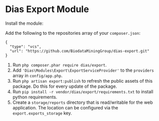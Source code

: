 # Dias Export Module

Install the module:

Add the following to the repositories array of your `composer.json`:
```
{
  "type": "vcs",
  "url": "https://github.com/BiodataMiningGroup/dias-export.git"
}
```

1. Run `php composer.phar require dias/export`.
2. Add `'Dias\Modules\Export\ExportServiceProvider'` to the `providers` array in `config/app.php`.
3. Run `php artisan export:publish` to refresh the public assets of this package. Do this for every update of the package.
4. Run `pip install -r vendor/dias/export/requirements.txt` to install python requirements.
5. Create a `storage/reports` directory that is read/writable for the web application. The location can be configured via the `export.exports_storage` key.
